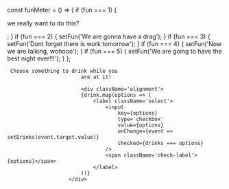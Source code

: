 const funMeter = () => {
if (fun === 1) {
<p>we really want to do this?</p>;
}
if (fun === 2) {
setFun('We are gonna have a drag');
}
if (fun === 3) {
setFun('Dont forget there is work tomorrow');
}
if (fun === 4) {
setFun('Now we are talking, wohooo');
}
if (fun === 5) {
setFun('We are going to have the best night ever!!!');
}
};

     Choose something to drink while you
    						are at it!

    						<div className='alignment'>
    						{drink.map(options => (
    							<label className='select'>
    								<input
    									key={options}
    									type='checkbox'
    									value={options}
    									onChange={event => setDrinks(event.target.value)}
    									checked={drinks === options}
    								/>
    								<span className='check-label'>{options}</span>
    							</label>
    						))}
    					</div>
